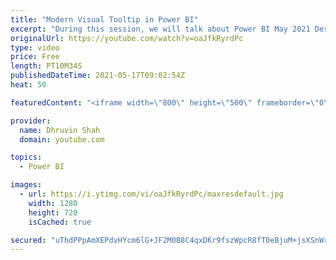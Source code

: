 ```yaml
---
title: "Modern Visual Tooltip in Power BI"
excerpt: "During this session, we will talk about Power BI May 2021 Desktop Update. Microsoft recently introduced new modern visual tooltips in Power BI. The feature is in Preview at this moment. So, now let’s explore Modern Visual Tooltip in Power BI.   Form Modern Tooltip in Power BI, first we need to enable"
originalUrl: https://youtube.com/watch?v=oaJfkRyrdPc
type: video
price: Free
length: PT10M34S
publishedDateTime: 2021-05-17T09:02:54Z
heat: 50

featuredContent: "<iframe width=\"800\" height=\"500\" frameborder=\"0\" src=\"https://www.youtube.com/embed/oaJfkRyrdPc\" allow=\"accelerometer; autoplay; encrypted-media; gyroscope; picture-in-picture\" allowfullscreen></iframe>"

provider:
  name: Dhruvin Shah
  domain: youtube.com

topics:
  - Power BI

images:
  - url: https://i.ytimg.com/vi/oaJfkRyrdPc/maxresdefault.jpg
    width: 1280
    height: 720
    isCached: true

secured: "uThdPPpAmXEPdvHYcm6lG+JF2M0B8C4qxDKr9fszWpcR8fT0eBjuM+jsXSnWrhjBPItSQHtnRan0NMJsqiw7/p6gtPUAPyCOJsYwdRSZQbxE9CILkZZIDh2r6JF78sLbHFNRUBp+JRGOIJewxbT8unJrQNydx1d6rh263j+fOD1b+atnM6Ls6jF9Wm382gT31T1bKOk4P29VdwyJLPnZMaWyep1zO2YbOIoSqHQzBxnwMkLTu2rBJH4gYoNkPEpQ7QF1H1TzOgmx1Dt2NvFNYyFSM6KV+IAnOXZYaR1b9CdtTHnOvj4L1FFBpbD1q7vw81mhgfI1LC4coiFonJ1T4IGzCF+yHj/5jw57Fr8yMs+eSLDojaIY55avy0sJOEMgPO0GK0rYjAOXzqwr9nYTsgdz6WTkFlZ406e2rsqXsjs=;n7yVSytZnY+da3MNh4nuyA=="
---
```


